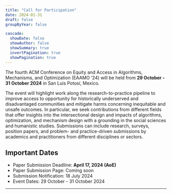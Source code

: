 ```yaml
---
title: "Call for Participation"
date: 2024-01-31
draft: false
groupByYear: false

cascade:
  showDate: false
  showAuthor: false
  showSummary: true
  invertPagination: true
  showPagination: true
---
```


The fourth ACM Conference on Equity and Access in Algorithms, Mechanisms, and Optimization (EAAMO ‘24) will be held from **29 October - 31 October 2024** in San Luis Potosí, Mexico.

The event will highlight work along the research-to-practice pipeline to improve access to opportunity for historically underserved and disadvantaged communities and mitigate harms concerning inequitable and unsafe outcomes. In particular, we seek contributions from different fields that offer insights into the intersectional design and impacts of algorithms, optimization, and mechanism design with a grounding in the social sciences and humanistic studies. Submissions can include research, surveys, position papers, and problem- and practice-driven submissions by academics and practitioners from different disciplines or sectors.


## Important Dates
- Paper Submission Deadline: **April 17, 2024 (AoE)**
- Paper Submission Page: Coming soon
- Submission Notification: 18 July 2024
- Event Dates: 29 October - 31 October 2024

---